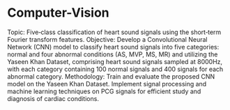 # Computer-Vision
 Topic: Five‐class classification of heart sound signals using the short‐term Fourier transform features.
 Objective:  Develop a Convolutional Neural Network (CNN) model to classify heart sound signals into five categories: normal and four abnormal conditions (AS, MVP, MS, MR) and 
 utilizing the Yaseen Khan Dataset, comprising heart sound signals sampled at 8000Hz, with each category containing 100 normal signals and 400 signals for each abnormal 
 category.
 Methodology: Train and evaluate the proposed CNN model on the Yaseen Khan Dataset. Implement signal processing and machine learning techniques on PCG signals for efficient 
 study and diagnosis of cardiac conditions.
